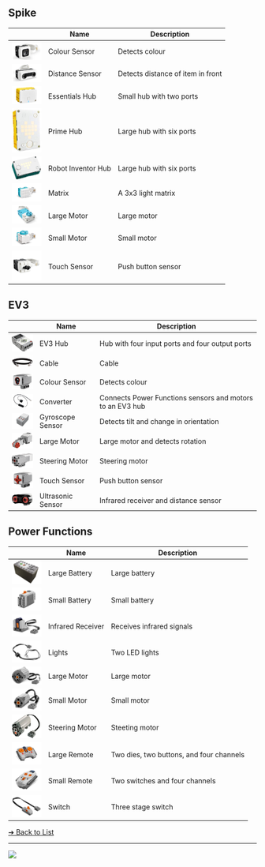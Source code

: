 <style>@import url("//readme.codeadam.ca/readme.css");</style>

## Spike

|   | Name | Description |
| - | - | - |
| [<img src="components/spike/color-sensor.png" width="60">](components/spike/color-sensor.png) | Colour Sensor | Detects colour |
| [<img src="components/spike/distance-sensor.png" width="60">](components/spike/distance-sensor.png) | Distance Sensor | Detects distance of item in front |
| <img src="components/spike/hub-essentials.png" width="60"> | Essentials Hub | Small hub with two ports |
| <img src="components/spike/hub-prime.jpeg" width="60"> | Prime Hub | Large hub with six ports |
| <img src="components/spike/hub-robot-inventor.jpeg" width="60"> | Robot Inventor Hub | Large hub with six ports |
| <img src="components/spike/matrix.png" width="60"> | Matrix | A 3x3 light matrix | 
| <img src="components/spike/motor-large.png" width="60"> | Large Motor | Large motor |
| <img src="components/spike/motor-small.png" width="60"> | Small Motor | Small motor |
| <img src="components/spike/touch-sensor.jpeg" width="60"> | Touch Sensor | Push button sensor |

## EV3

|   | Name | Description |
| - | - | - |
| <img src="components/ev3/brick.jpg" width="60"> | EV3 Hub | Hub with four input ports and four output ports |
| <img src="components/ev3/cable.jpeg" width="60"> | Cable | Cable |
| <img src="components/ev3/color-sensor.png" width="60"> | Colour Sensor | Detects colour |
| <img src="components/ev3/converter.jpeg" width="60"> | Converter | Connects Power Functions sensors and motors to an EV3 hub |
| <img src="components/ev3/gyroscope-sensor.png" width="60"> | Gyroscope Sensor | Detects tilt and change in orientation |
| <img src="components/ev3/servo-motor.png" width="60"> | Large Motor | Large motor and detects rotation |
| <img src="components/ev3/steering-motor.png" width="60"> | Steering Motor | Steering motor |
| <img src="components/ev3/touch-sensor.png" width="60"> | Touch Sensor | Push button sensor |
| <img src="components/ev3/ultrasonic-sensor.jpeg" width="60"> | Ultrasonic Sensor | Infrared receiver and distance sensor |

## Power Functions

|   | Name | Description |
| - | - | - |
| <img src="components/power-functions/battery-large.jpeg" width="60"> | Large Battery | Large battery |
| <img src="components/power-functions/battery-small.jpeg" width="60"> | Small Battery | Small battery |
| <img src="components/power-functions/infrared.jpeg" width="60"> | Infrared Receiver | Receives infrared signals |
| <img src="components/power-functions/lights.jpeg" width="60"> | Lights | Two LED lights |
| <img src="components/power-functions/motor-large.jpg" width="60"> | Large Motor | Large motor |
| <img src="components/power-functions/motor-small.jpeg" width="60"> | Small Motor | Small motor |
| <img src="components/power-functions/motor-steering.jpeg" width="60"> | Steering Motor | Steeting motor |
| <img src="components/power-functions/remote-large.jpeg" width="60"> | Large Remote | Two dies, two buttons, and four channels |
| <img src="components/power-functions/remote-small.jpeg" width="60"> | Small Remote | Two switches and four channels | 
| <img src="components/power-functions/switch.jpeg" width="60"> | Switch | Three stage switch |

[&#10132; Back to List](/media/)

---

<a href="https://brickmmo.com">
<img src="https://brickmmo.com/images/brickmmo-logo-horizontal.jpg" width="100">
</a>

